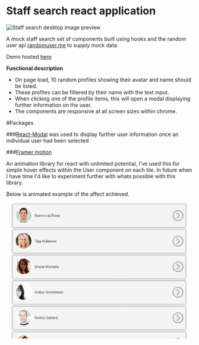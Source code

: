 # Staff search react application

![Staff search desktop image preview](./public/images/staff_capture.webp)

A mock staff search set of components built using hooks and the random user api [randomuser.me](https://randomuser.me/) to supply mock data. 

Demo hosted [here](https://priceless-lamarr-9fe25e.netlify.app/)

**Functional description**

- On page load, 10 random profiles showing their avatar and name should be listed.
- These profiles can be filtered by their name with the text input.
- When clicking one of the profile items, this will open a modal displaying further information on the user.
- The components are responsive at all screen sizes within chrome.

#Packages 


###[React-Modal](https://reactcommunity.org/react-modal/) 
was used to display further user information once an individual user had been selected

###[Framer motion](https://www.framer.com/motion/)

An animation library for react with unlimited potential, I've used this for simple hover effects within the User component on each tile. In future when I have time I'd like to experiment further with whats possible with this library.

Below is animated example of the affect achieved.


![Framer motion animation demo](./public/images/framer_motion.gif)
